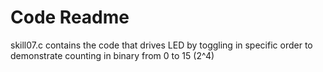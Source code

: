# Code Readme

skill07.c contains the code that drives LED by toggling in specific order
to demonstrate counting in binary from 0 to 15 (2^4)
